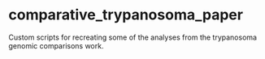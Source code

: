 # comparative_trypanosoma_paper
Custom scripts for recreating some of the analyses from the trypanosoma genomic comparisons work.
